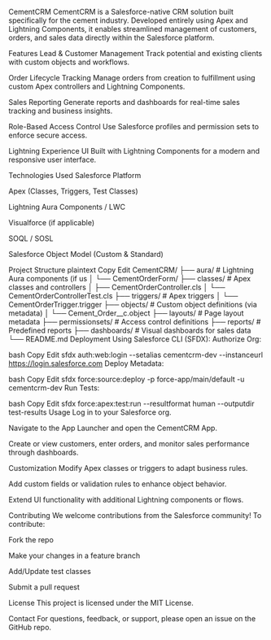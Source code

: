 CementCRM
CementCRM is a Salesforce-native CRM solution built specifically for the cement industry. Developed entirely using Apex and Lightning Components, it enables streamlined management of customers, orders, and sales data directly within the Salesforce platform.

Features
Lead & Customer Management
Track potential and existing clients with custom objects and workflows.

Order Lifecycle Tracking
Manage orders from creation to fulfillment using custom Apex controllers and Lightning Components.

Sales Reporting
Generate reports and dashboards for real-time sales tracking and business insights.

Role-Based Access Control
Use Salesforce profiles and permission sets to enforce secure access.

Lightning Experience UI
Built with Lightning Components for a modern and responsive user interface.

Technologies Used
Salesforce Platform

Apex (Classes, Triggers, Test Classes)

Lightning Aura Components / LWC

Visualforce (if applicable)

SOQL / SOSL

Salesforce Object Model (Custom & Standard)

Project Structure
plaintext
Copy
Edit
CementCRM/
├── aura/                      # Lightning Aura components (if us
│   └── CementOrderForm/
├── classes/                   # Apex classes and controllers
│   ├── CementOrderController.cls
│   └── CementOrderControllerTest.cls
├── triggers/                  # Apex triggers
│   └── CementOrderTrigger.trigger
├── objects/                   # Custom object definitions (via metadata)
│   └── Cement_Order__c.object
├── layouts/                   # Page layout metadata
├── permissionsets/            # Access control definitions
├── reports/                   # Predefined reports
├── dashboards/                # Visual dashboards for sales data
└── README.md
Deployment
Using Salesforce CLI (SFDX):
Authorize Org:

bash
Copy
Edit
sfdx auth:web:login --setalias cementcrm-dev --instanceurl https://login.salesforce.com
Deploy Metadata:

bash
Copy
Edit
sfdx force:source:deploy -p force-app/main/default -u cementcrm-dev
Run Tests:

bash
Copy
Edit
sfdx force:apex:test:run --resultformat human --outputdir test-results
Usage
Log in to your Salesforce org.

Navigate to the App Launcher and open the CementCRM App.

Create or view customers, enter orders, and monitor sales performance through dashboards.

Customization
Modify Apex classes or triggers to adapt business rules.

Add custom fields or validation rules to enhance object behavior.

Extend UI functionality with additional Lightning components or flows.

Contributing
We welcome contributions from the Salesforce community!
To contribute:

Fork the repo

Make your changes in a feature branch

Add/Update test classes

Submit a pull request

License
This project is licensed under the MIT License.

Contact
For questions, feedback, or support, please open an issue on the GitHub repo.
